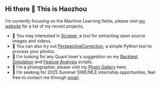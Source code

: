 ## Hi there 👋 This is Haozhou
I’m currently focusing on the Machine Learning fields, please visit [my website](https://hzempire.github.io/) for a list of my recent projects.
- 🤔 You may interested in [Scraper](https://github.com/HZEmpire/Scraper), a tool for extracting open source images and videos.
- 🌱 You can also try out [PerspectiveCorrection](https://github.com/HZEmpire/PerspectiveCorrection), a simple Python tool to process your photos.
- 💬 I'm looking for any Quant lover's suggestion on my [Backtest Simulation](https://github.com/HZEmpire/Backtest_Simulation) and [Feature Analysis](https://github.com/HZEmpire/Feature_Analysis) scripts.
- 🔭 I'm a photographer, please visit my [Photo Gallery](https://hzempire.github.io/PhotoGallery/index.html) here.
- 👯 I’m seeking for 2025 Summer SWE/MLE internship opportunites, feel free to contact me through [email](mailto:xhz1@connect.hku.hk).

<!--
**HZEmpire/HZEmpire** is a ✨ _special_ ✨ repository because its `README.md` (this file) appears on your GitHub profile.

Here are some ideas to get you started:

- 🔭 I’m currently working on ...
- 🌱 I’m currently learning ...
- 👯 I’m looking to collaborate on ...
- 🤔 I’m looking for help with ...
- 💬 Ask me about ...
- 📫 How to reach me: ...
- 😄 Pronouns: ...
- ⚡ Fun fact: ...
-->
